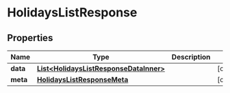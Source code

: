 

# HolidaysListResponse


## Properties

| Name | Type | Description | Notes |
|------------ | ------------- | ------------- | -------------|
|**data** | [**List&lt;HolidaysListResponseDataInner&gt;**](HolidaysListResponseDataInner.md) |  |  [optional] |
|**meta** | [**HolidaysListResponseMeta**](HolidaysListResponseMeta.md) |  |  [optional] |



